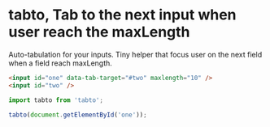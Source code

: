 # tabto, Tab to the next input when user reach the maxLength

Auto-tabulation for your inputs. Tiny helper that focus user on the next field when a field reach maxLength.

```html
<input id="one" data-tab-target="#two" maxlength="10" />
<input id="two" />
```

```javascript
import tabto from 'tabto';

tabto(document.getElementById('one'));
```